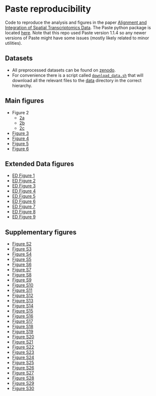 # Paste reproducibility
Code to reproduce the analysis and figures in the paper [Alignment and Integration of
Spatial Transcriptomics
Data](https://www.nature.com/articles/s41592-022-01459-6). The Paste
python package is located [here](https://github.com/raphael-group/paste).
Note that this repo used Paste version 1.1.4 so any newer versions of Paste
might have some issues (mostly likely related to minor utilities).

## Datasets
* All preprocessed datasets can be found on [zenodo](https://doi.org/10.5281/zenodo.6334774). 
* For convenience there is a script called
[`download_data.sh`](scripts/download_data.sh) that
will download all the relevant files to the [data](data/) directory in the
correct hierarchy.

## Main figures
* Figure 2
    * [2a](notebooks/pairwise-simulation.ipynb)
    * [2b](notebooks/center-align-simulation.ipynb)
    * [2c](notebooks/center-align-simulation-scanorama-comparison.ipynb)
* [Figure 3](notebooks/scc-analysis-pairwise-and-center.ipynb)
* [Figure 4](notebooks/scc-analysis-pairwise-and-center.ipynb)
* [Figure 5](notebooks/DLPFC_pairwise.ipynb)
* [Figure 6](notebooks/DLPFC_center.ipynb)

## Extended Data figures
* [ED Figure 1](notebooks/stahl-bc-analysis.ipynb) 
* [ED Figure 2](notebooks/pairwise-simulation.ipynb)
* [ED Figure 3](notebooks/scc-analysis-pairwise-and-center.ipynb)
* [ED Figure 4](notebooks/her2.ipynb) 
* [ED Figure 5](notebooks/DLPFC_pairwise.ipynb)
* [ED Figure 6](notebooks/DLPFC_pairwise.ipynb)
* [ED Figure 7](notebooks/compare-normalizations.ipynb) 
* [ED Figure 8](notebooks/DLPFC_center.ipynb)
* [ED Figure 9](notebooks/DLPFC_center.ipynb)

## Supplementary figures
* [Figure S2](notebooks/non-zero-count-figures.ipynb)
* [Figure S3](notebooks/sparsity-analysis.ipynb)
* [Figure S4](notebooks/stahl-bc-rotations.ipynb)
* [Figure S5](notebooks/center-align-simulation.ipynb)
* [Figure S6](notebooks/center-align-simulation-scanorama-comparison.ipynb) 
* [Figure S7](notebooks/scc-analysis-pairwise-and-center.ipynb)
* [Figure S8](notebooks/scc-analysis-pairwise-and-center.ipynb)
* [Figure S9](notebooks/scc-downsample-plots.ipynb)
* [Figure S10](notebooks/visium-scc-analysis.ipynb)
* [Figure S11](notebooks/spinal-cord-analysis.ipynb)
* [Figure S12](notebooks/spinal-cord-analysis.ipynb)
* [Figure S13](notebooks/her2.ipynb) 
* [Figure S14](notebooks/DLPFC_pairwise.ipynb) 
* [Figure S15](notebooks/DLPFC_pairwise.ipynb) 
* [Figure S16](notebooks/DLPFC_pairwise.ipynb) 
* [Figure S17](notebooks/DLPFC_pairwise.ipynb) 
* [Figure S18](notebooks/compare-alphas-inits.ipynb) 
* [Figure S19](notebooks/compare-alphas-inits.ipynb)
* [Figure S20](notebooks/compare-alphas-inits.ipynb) 
* [Figure S21](notebooks/cell-count-prior.ipynb) 
* [Figure S22](notebooks/cell-count-prior.ipynb) 
* [Figure S23](notebooks/cell-count-prior.ipynb) 
* [Figure S24](notebooks/DLPFC_center.ipynb)
* [Figure S25](notebooks/DLPFC_center.ipynb)
* [Figure S26](notebooks/DLPFC_center.ipynb)
* [Figure S27](notebooks/DLPFC_center.ipynb)
* [Figure S28](notebooks/DLPFC_center.ipynb)
* [Figure S29](notebooks/visualize-dlpfc.ipynb) 
* [Figure S30](notebooks/degs.ipynb)